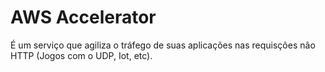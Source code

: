 # AWS Accelerator

É um serviço que agiliza o tráfego de suas aplicações nas requisções não
HTTP (Jogos com o UDP, Iot, etc).
